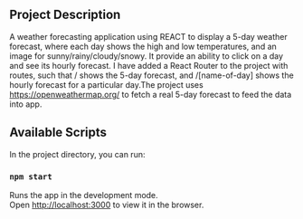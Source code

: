 ## Project Description

A weather forecasting application using REACT to display a 5-day weather forecast, where each day shows the high and low temperatures, and an image for sunny/rainy/cloudy/snowy. It provide an ability to click on a day and see its hourly forecast.
I have added a React Router to the project with routes, such that / shows the 5-day forecast, and /[name-of-day] shows the hourly forecast for a particular day.The project uses https://openweathermap.org/ to fetch a real 5-day forecast to feed the data into app.

## Available Scripts

In the project directory, you can run:

### `npm start`

Runs the app in the development mode.<br />
Open [http://localhost:3000](http://localhost:3000) to view it in the browser.

